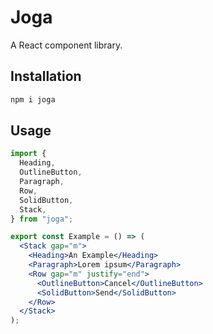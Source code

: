 # Joga

A React component library.

## Installation

```sh
npm i joga
```

## Usage

```jsx
import {
  Heading,
  OutlineButton,
  Paragraph,
  Row,
  SolidButton,
  Stack,
} from "joga";

export const Example = () => (
  <Stack gap="m">
    <Heading>An Example</Heading>
    <Paragraph>Lorem ipsum</Paragraph>
    <Row gap="m" justify="end">
      <OutlineButton>Cancel</OutlineButton>
      <SolidButton>Send</SolidButton>
    </Row>
  </Stack>
);
```
